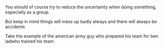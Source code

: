 
You should of course try to reduce the uncertainty when doing something, especially as a group. 

But keep in mind things will mess up badly always and there will always be accidents

Take the example of the american army guy who prepared his team for ben ladwho trained his team 